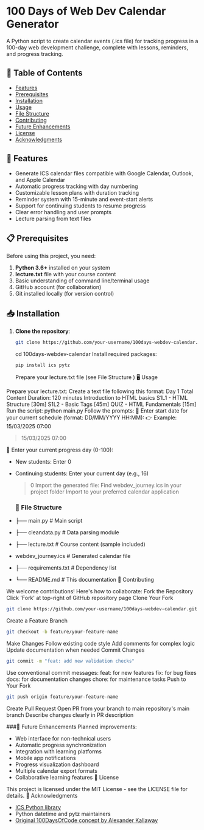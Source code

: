 # 100 Days of Web Dev Calendar Generator

A Python script to create calendar events (.ics file) for tracking progress in a 100-day web development challenge, complete with lessons, reminders, and progress tracking.

## 📌 Table of Contents

- [Features](#-features)
- [Prerequisites](#-prerequisites)
- [Installation](#-installation)
- [Usage](#-usage)
- [File Structure](#-file-structure)
- [Contributing](#-contributing)
- [Future Enhancements](#-future-enhancements)
- [License](#-license)
- [Acknowledgments](#-acknowledgments)

## 🚀 Features

- Generate ICS calendar files compatible with Google Calendar, Outlook, and Apple Calendar
- Automatic progress tracking with day numbering
- Customizable lesson plans with duration tracking
- Reminder system with 15-minute and event-start alerts
- Support for continuing students to resume progress
- Clear error handling and user prompts
- Lecture parsing from text files

## 📋 Prerequisites

Before using this project, you need:

1. **Python 3.6+** installed on your system
2. **lecture.txt** file with your course content
3. Basic understanding of command line/terminal usage
4. GitHub account (for collaboration)
5. Git installed locally (for version control)

## 📥 Installation

1. **Clone the repository**:
   ```bash
   git clone https://github.com/your-username/100days-webdev-calendar.git
   ```
   cd 100days-webdev-calendar
   Install required packages:
   ```bash
   pip install ics pytz
   ```
   Prepare your lecture.txt file (see File Structure )
   🖥️ Usage
   

Prepare your lecture.txt: Create a text file following this format:
Day 1
Total Content Duration: 120 minutes
Introduction to HTML basics
S1L1 - HTML Structure [30m]
S1L2 - Basic Tags [45m]
QUIZ - HTML Fundamentals [15m]
Run the script:
python main.py
Follow the prompts:
📅 Enter start date for your current schedule (format: DD/MM/YYYY HH:MM):
👉 Example: 15/03/2025 07:00

> 15/03/2025 07:00

🔢 Enter your current progress day (0-100):

- New students: Enter 0
- Continuing students: Enter your current day (e.g., 16)
  > 0
  > Import the generated file:
  > Find webdev_journey.ics in your project folder
  > Import to your preferred calendar application
  >
  ### 📂 File Structure

- ├── main.py # Main script
- ├── cleandata.py # Data parsing module
- ├── lecture.txt # Course content (sample included)
-  webdev_journey.ics # Generated calendar file
- ├── requirements.txt # Dependency list
- └── README.md # This documentation
🤝 Contributing

We welcome contributions! Here's how to collaborate:
Fork the Repository
Click 'Fork' at top-right of GitHub repository page
Clone Your Fork
 ```bash
git clone https://github.com/your-username/100days-webdev-calendar.git
 ```
Create a Feature Branch
 ```bash
git checkout -b feature/your-feature-name
 ```
Make Changes
Follow existing code style
Add comments for complex logic
Update documentation when needed
Commit Changes
 ```bash
git commit -m "feat: add new validation checks"
 ```
Use conventional commit messages:
feat: for new features
fix: for bug fixes
docs: for documentation changes
chore: for maintenance tasks
Push to Your Fork
 ```bash
git push origin feature/your-feature-name
 ```
Create Pull Request
Open PR from your branch to main repository's main branch
Describe changes clearly in PR description

###🔮 Future Enhancements
Planned improvements:
- Web interface for non-technical users
- Automatic progress synchronization
- Integration with learning platforms
- Mobile app notifications
- Progress visualization dashboard
- Multiple calendar export formats
- Collaborative learning features
📄 License

This project is licensed under the MIT License - see the LICENSE file for details.
🙏 Acknowledgments

 - [ICS Python library](https://github.com/ics-py/ics-py)
- Python datetime and pytz maintainers
- [Original 100DaysOfCode concept by Alexander Kallaway](https://www.100daysofcode.com)

